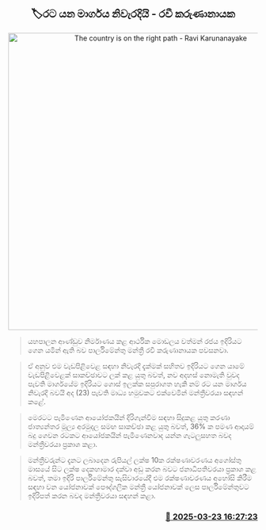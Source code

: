 <p align='center'><b><h2 align='center' title='The country is on the right path - Ravi Karunanayake'>🏷රට යන මාර්ගය නිවැරදියි - රවී කරුණානායක</h2></b></p>
<p align='center'><img src='https://helakuru.sgp1.cdn.digitaloceanspaces.com/esana/images/lib/ravi-karunanayake-esana-new.jpg' width='600' alt='The country is on the right path - Ravi Karunanayake'></p>

> යහපාලන ආණ්ඩුව නිර්මාණය කළ ආර්ථික මොඩලය වත්මන් රජය ඉදිරියට ගෙන යමින් ඇති බව පාර්ලිමේන්තු මන්ත්‍රී රවී කරුණානායක පවසනවා.

> ඒ අනුව එම වැඩපිළිවෙළ සඳහා නිවැරදි දැක්මක් සහිතව ඉදිරියට ගෙන යාමේ වැඩපිළිවෙළක් සාකච්ඡාවට ලක් කළ යුතු බවත්, නව අදහස් නොමැති වුවද පැවති මාර්ගයේම ඉදිරියට ගොස් ඉලක්ක සපුරාගත හැකි නම් රට යන මාර්ගය නිවැරදි බවයි අද (23) පැවති මාධ්‍ය හමුවකට එක්වෙමින් මන්ත්‍රීවරයා සඳහන් කළේ.

> මෙරටට පැමිණෙන ආයෝජකයින් දිරිගැන්වීම සඳහා සිදුකළ යුතු කරණා ජාත්‍යන්තර මූල්‍ය අරමුදල සමඟ සාකච්ඡා කළ යුතු බවත්, 36% ක පමණ ආදායම් බදු ගෙවන රටකට ආයෝජකයින් පැමිණෙනවාද යන්න ගැටලුසහත බවද මන්ත්‍රීවරයා ප්‍රකාශ කළා.

> මන්ත්‍රීවරුන්ට දැනට ලබාදෙන රුපියල් ලක්ෂ 10ක රක්ෂණාවරණය අගෝස්තු මාසයේ සිට ලක්ෂ දෙකහාමාර දක්වා අඩු කරන බවට ජනාධිපතිවරයා ප්‍රකාශ කළ බවත්, තමා ඉදිරි පාර්ලිමේන්තු සැසිවාරයේදී එම රක්ෂණාවරණය අහෝසි කිරීම සඳහා වන යෝජනාවක් පෞද්ගලික මන්ත්‍රී යෝජනාවක් ලෙස පාර්ලිමේන්තුවට ඉදිරිපත් කරන බවද මන්ත්‍රීවරයා සඳහන් කළා.



<h3 align='right'><a href='https://www.helakuru.lk/esana/p/108568/'>📅 2025-03-23 16:27:23</a></h3>
